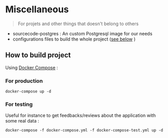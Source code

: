 # Miscellaneous
> For projets and other things that doesn't belong to others

+ sourcecode-postgres : An custom Postgresql image for our needs
+ configurations files to build the whole project ([see below](#how-to-build-project) )

## How to build project

Using [Docker Compose](https://docs.docker.com/compose/gettingstarted/) :

### For production
```
docker-compose up -d
```

### For testing 

Useful for instance to get feedbacks/reviews about the application with some real data : 

```
docker-compose -f docker-compose.yml -f docker-compose-test.yml up -d
```
